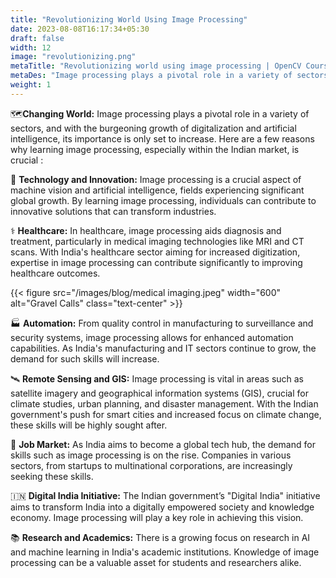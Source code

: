 ```yaml
---
title: "Revolutionizing World Using Image Processing"
date: 2023-08-08T16:17:34+05:30
draft: false
width: 12
image: "revolutionizing.png" 
metaTitle: "Revolutionizing world using image processing | OpenCV Courses"
metaDes: "Image processing plays a pivotal role in a variety of sectors, and with the burgeoning growth of digitalization and artificial intelligence, its importance is only set to increase."
weight: 1
---
```


🗺**Changing World:**  Image processing plays a pivotal role in a variety of sectors, and with the burgeoning growth of digitalization and artificial intelligence, its importance is only set to increase. Here are a few reasons why learning image processing, especially within the Indian market, is crucial : <!--more-->

🚀 **Technology and Innovation:**
Image processing is a crucial aspect of machine vision and artificial intelligence, fields experiencing significant global growth. By learning image processing, individuals can contribute to innovative solutions that can transform industries.

⚕️ **Healthcare:**
In healthcare, image processing aids diagnosis and treatment, particularly in medical imaging technologies like MRI and CT scans. With India's healthcare sector aiming for increased digitization, expertise in image processing can contribute significantly to improving healthcare outcomes.

{{< figure src="/images/blog/medical imaging.jpeg" width="600" alt="Gravel Calls" class="text-center" >}}

🏭 **Automation:**
From quality control in manufacturing to surveillance and security systems, image processing allows for enhanced automation capabilities. As India's manufacturing and IT sectors continue to grow, the demand for such skills will increase.

🛰️ **Remote Sensing and GIS:**
Image processing is vital in areas such as satellite imagery and geographical information systems (GIS), crucial for climate studies, urban planning, and disaster management. With the Indian government's push for smart cities and increased focus on climate change, these skills will be highly sought after.

💼 **Job Market:**
As India aims to become a global tech hub, the demand for skills such as image processing is on the rise. Companies in various sectors, from startups to multinational corporations, are increasingly seeking these skills.

🇮🇳 **Digital India Initiative:**
The Indian government’s "Digital India" initiative aims to transform India into a digitally empowered society and knowledge economy. Image processing will play a key role in achieving this vision.

📚 **Research and Academics:**
There is a growing focus on research in AI and machine learning in India's academic institutions. Knowledge of image processing can be a valuable asset for students and researchers alike.
